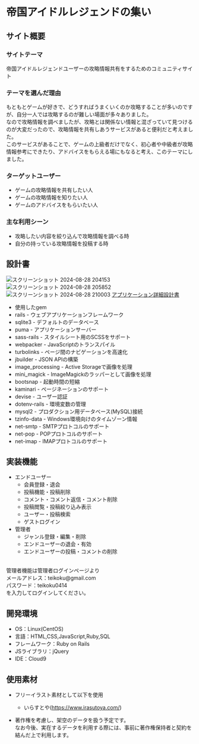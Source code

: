 # 帝国アイドルレジェンドの集い

## サイト概要
### サイトテーマ
​帝国アイドルレジェンドユーザーの攻略情報共有をするためのコミュニティサイト
### テーマを選んだ理由
​もともとゲームが好きで、どうすればうまくいくのか攻略することが多いのですが、自分一人では攻略するのが難しい場面が多々ありました。</br>
 なので攻略情報を調べましたが、攻略とは関係ない情報と混ざっていて見つけるのが大変だったので、攻略情報を共有しあうサービスがあると便利だと考えました。</br>
 このサービスがあることで、ゲームの上級者だけでなく、初心者や中級者が攻略情報参考にできたり、アドバイスをもらえる場にもなると考え、このテーマにしました。
### ターゲットユーザー
- ゲームの攻略情報を共有したい人
- ゲームの攻略情報を知りたい人
- ゲームのアドバイスをもらいたい人
### 主な利用シーン
- 攻略したい内容を絞り込んで攻略情報を調べる時
- 自分の持っている攻略情報を投稿する時
## 設計書
![スクリーンショット 2024-08-28 204153](https://github.com/user-attachments/assets/4910b6bc-51e3-4e71-bac3-2115bc0abef6)
![スクリーンショット 2024-08-28 205852](https://github.com/user-attachments/assets/0a62d8e2-44b4-42d8-a4b2-093ea0388b1a)
![スクリーンショット 2024-08-28 210003](https://github.com/user-attachments/assets/4e948990-f04b-4ded-ab62-d8f1ea5b9554)
[アプリケーション詳細設計書](https://docs.google.com/spreadsheets/d/1s6hBdbMJwd4LYhYi8t6GZpihsVFP9Gv0v0ISx79IIj4/edit?usp=sharing)
- 使用したgem
- rails - ウェブアプリケーションフレームワーク
- sqlite3 - デフォルトのデータベース
- puma - アプリケーションサーバー
- sass-rails - スタイルシート用のSCSSをサポート
- webpacker - JavaScriptのトランスパイル
- turbolinks - ページ間のナビゲーションを高速化
- jbuilder - JSON APIの構築
- image_processing - Active Storageで画像を処理
- mini_magick - ImageMagickのラッパーとして画像を処理
- bootsnap - 起動時間の短縮
- kaminari - ページネーションのサポート
- devise - ユーザー認証
- dotenv-rails - 環境変数の管理
- mysql2 - プロダクション用データベース(MySQL)接続
- tzinfo-data - Windows環境向けのタイムゾーン情報
- net-smtp - SMTPプロトコルのサポート
- net-pop - POPプロトコルのサポート
- net-imap - IMAPプロトコルのサポート
## 実装機能
- エンドユーザー
  - 会員登録・退会
  - 投稿機能・投稿削除
  - コメント・コメント返信・コメント削除
  - 投稿閲覧・投稿絞り込み表示
  - ユーザー・投稿検索
  - ゲストログイン
 - 管理者
   - ジャンル登録・編集・削除
   - エンドユーザーの退会・有効
   - エンドユーザーの投稿・コメントの削除
<br>
管理者機能は管理者ログインページより<br>
メールアドレス：teikoku@gmail.com<br>
パスワード：teikoku0414<br>
を入力してログインしてください。

## 開発環境
- OS：Linux(CentOS)
- 言語：HTML,CSS,JavaScript,Ruby,SQL
- フレームワーク：Ruby on Rails
- JSライブラリ：jQuery
- IDE：Cloud9
​
## 使用素材
- フリーイラスト素材として以下を使用
    - いらすとや(https://www.irasutoya.com/)

- 著作権を考慮し、架空のデータを扱う予定です。</br>
  なお今後、実在するデータを利用する際には、事前に著作権保持者と契約を結んだ上で利用します。

